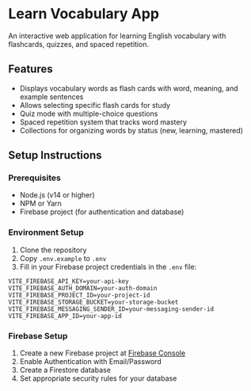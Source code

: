 # Learn Vocabulary App

An interactive web application for learning English vocabulary with flashcards, quizzes, and spaced repetition.

## Features

- Displays vocabulary words as flash cards with word, meaning, and example sentences
- Allows selecting specific flash cards for study
- Quiz mode with multiple-choice questions
- Spaced repetition system that tracks word mastery
- Collections for organizing words by status (new, learning, mastered)

## Setup Instructions

### Prerequisites

- Node.js (v14 or higher)
- NPM or Yarn
- Firebase project (for authentication and database)

### Environment Setup

1. Clone the repository
2. Copy `.env.example` to `.env`
3. Fill in your Firebase project credentials in the `.env` file:

```
VITE_FIREBASE_API_KEY=your-api-key
VITE_FIREBASE_AUTH_DOMAIN=your-auth-domain
VITE_FIREBASE_PROJECT_ID=your-project-id
VITE_FIREBASE_STORAGE_BUCKET=your-storage-bucket
VITE_FIREBASE_MESSAGING_SENDER_ID=your-messaging-sender-id
VITE_FIREBASE_APP_ID=your-app-id
```

### Firebase Setup

1. Create a new Firebase project at [Firebase Console](https://console.firebase.google.com/)
2. Enable Authentication with Email/Password
3. Create a Firestore database
4. Set appropriate security rules for your database
 